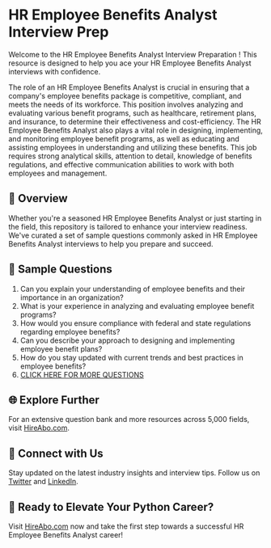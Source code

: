 # HR Employee Benefits Analyst Interview Prep

Welcome to the HR Employee Benefits Analyst Interview Preparation ! This resource is designed to help you ace your HR Employee Benefits Analyst interviews with confidence.

The role of an HR Employee Benefits Analyst is crucial in ensuring that a company's employee benefits package is competitive, compliant, and meets the needs of its workforce. This position involves analyzing and evaluating various benefit programs, such as healthcare, retirement plans, and insurance, to determine their effectiveness and cost-efficiency. The HR Employee Benefits Analyst also plays a vital role in designing, implementing, and monitoring employee benefit programs, as well as educating and assisting employees in understanding and utilizing these benefits. This job requires strong analytical skills, attention to detail, knowledge of benefits regulations, and effective communication abilities to work with both employees and management.

## 🚀 Overview

Whether you're a seasoned HR Employee Benefits Analyst or just starting in the field, this repository is tailored to enhance your interview readiness. We've curated a set of sample questions commonly asked in HR Employee Benefits Analyst interviews to help you prepare and succeed.

## 📝 Sample Questions

1. Can you explain your understanding of employee benefits and their importance in an organization?
2. What is your experience in analyzing and evaluating employee benefit programs?
3. How would you ensure compliance with federal and state regulations regarding employee benefits?
4. Can you describe your approach to designing and implementing employee benefit plans?
5. How do you stay updated with current trends and best practices in employee benefits?
6. [CLICK HERE FOR MORE QUESTIONS](https://hireabo.com/job/1_1_44/HR%20Employee%20Benefits%20Analyst)

## 🌐 Explore Further

For an extensive question bank and more resources across 5,000 fields, visit [HireAbo.com](https://www.hireabo.com).

## 📱 Connect with Us

Stay updated on the latest industry insights and interview tips. Follow us on [Twitter](https://twitter.com/hireabo) and [LinkedIn](https://www.linkedin.com/in/hire-abo-3609972a8/).

## 🚀 Ready to Elevate Your Python Career?

Visit [HireAbo.com](https://www.hireabo.com) now and take the first step towards a successful HR Employee Benefits Analyst career!